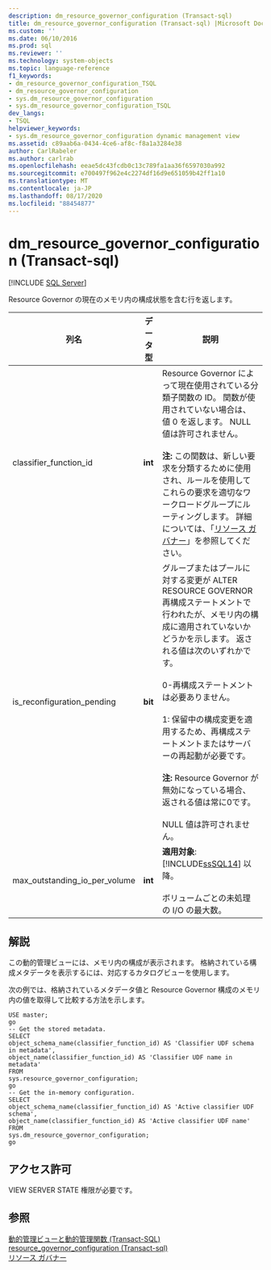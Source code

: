 ```yaml
---
description: dm_resource_governor_configuration (Transact-sql)
title: dm_resource_governor_configuration (Transact-sql) |Microsoft Docs
ms.custom: ''
ms.date: 06/10/2016
ms.prod: sql
ms.reviewer: ''
ms.technology: system-objects
ms.topic: language-reference
f1_keywords:
- dm_resource_governor_configuration_TSQL
- dm_resource_governor_configuration
- sys.dm_resource_governor_configuration
- sys.dm_resource_governor_configuration_TSQL
dev_langs:
- TSQL
helpviewer_keywords:
- sys.dm_resource_governor_configuration dynamic management view
ms.assetid: c89aab6a-0434-4ce6-af8c-f8a1a3284e38
author: CarlRabeler
ms.author: carlrab
ms.openlocfilehash: eeae5dc43fcdb0c13c789fa1aa36f6597030a992
ms.sourcegitcommit: e700497f962e4c2274df16d9e651059b42ff1a10
ms.translationtype: MT
ms.contentlocale: ja-JP
ms.lasthandoff: 08/17/2020
ms.locfileid: "88454877"
---
```

# <a name="sysdm_resource_governor_configuration-transact-sql"></a>dm_resource_governor_configuration (Transact-sql)
[!INCLUDE [SQL Server](../../includes/applies-to-version/sqlserver.md)]

  Resource Governor の現在のメモリ内の構成状態を含む行を返します。  
  

|列名|データ型|説明|  
|-----------------|---------------|-----------------|  
|classifier_function_id|**int**|Resource Governor によって現在使用されている分類子関数の ID。 関数が使用されていない場合は、値 0 を返します。 NULL 値は許可されません。<br /><br /> **注:** この関数は、新しい要求を分類するために使用され、ルールを使用してこれらの要求を適切なワークロードグループにルーティングします。 詳細については、「[リソース ガバナー](../../relational-databases/resource-governor/resource-governor.md)」を参照してください。|  
|is_reconfiguration_pending|**bit**|グループまたはプールに対する変更が ALTER RESOURCE GOVERNOR 再構成ステートメントで行われたが、メモリ内の構成に適用されていないかどうかを示します。 返される値は次のいずれかです。<br /><br /> 0-再構成ステートメントは必要ありません。<br /><br /> 1: 保留中の構成変更を適用するため、再構成ステートメントまたはサーバーの再起動が必要です。<br /><br /> **注:** Resource Governor が無効になっている場合、返される値は常に0です。<br /><br /> NULL 値は許可されません。|  
|max_outstanding_io_per_volume|**int**|**適用対象**: [!INCLUDE[ssSQL14](../../includes/sssql14-md.md)] 以降。<br /><br /> ボリュームごとの未処理の I/O の最大数。|  
  
## <a name="remarks"></a>解説  
 この動的管理ビューには、メモリ内の構成が表示されます。 格納されている構成メタデータを表示するには、対応するカタログビューを使用します。  
  
 次の例では、格納されているメタデータ値と Resource Governor 構成のメモリ内の値を取得して比較する方法を示します。  
  
```  
USE master;  
go  
-- Get the stored metadata.  
SELECT   
object_schema_name(classifier_function_id) AS 'Classifier UDF schema in metadata',   
object_name(classifier_function_id) AS 'Classifier UDF name in metadata'  
FROM   
sys.resource_governor_configuration;  
go  
-- Get the in-memory configuration.  
SELECT   
object_schema_name(classifier_function_id) AS 'Active classifier UDF schema',   
object_name(classifier_function_id) AS 'Active classifier UDF name'  
FROM   
sys.dm_resource_governor_configuration;  
go  
```  
  
## <a name="permissions"></a>アクセス許可  
 VIEW SERVER STATE 権限が必要です。  
  
## <a name="see-also"></a>参照  
 [動的管理ビューと動的管理関数 &#40;Transact-SQL&#41;](~/relational-databases/system-dynamic-management-views/system-dynamic-management-views.md)   
 [resource_governor_configuration &#40;Transact-sql&#41;](../../relational-databases/system-catalog-views/sys-resource-governor-configuration-transact-sql.md)   
 [リソース ガバナー](../../relational-databases/resource-governor/resource-governor.md)  
  
  

